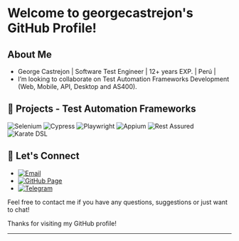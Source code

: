 # Welcome to georgecastrejon's GitHub Profile!
<!-- <p align="left"> <img src="https://komarev.com/ghpvc/?username=georgecastrejon&label=Profile%20views&color=0e75b6&style=flat" alt="georgecastrejon" /> </p>-->

## About Me

- George Castrejon  |  Software Test Engineer  |  12+ years EXP.  | Perú |
- I’m looking to collaborate on Test Automation Frameworks Development (Web, Mobile, API, Desktop and AS400).

## 🔭  Projects - Test Automation Frameworks

  ![Selenium](https://img.shields.io/badge/Selenium-43B02A?style=for-the-badge&logo=selenium&logoColor=white)
  ![Cypress](https://img.shields.io/badge/Cypress-17202C?style=for-the-badge&logo=cypress&logoColor=white)
  ![Playwright](https://img.shields.io/badge/Playwright-34495E?style=for-the-badge&logo=playwright&logoColor=white)
  ![Appium](https://img.shields.io/badge/Appium-40C4FF?style=for-the-badge&logo=appium&logoColor=white)
  ![Rest Assured](https://img.shields.io/badge/Rest%20Assured-5B47A5?style=for-the-badge&logo=rest-assured&logoColor=white)
  ![Karate DSL](https://img.shields.io/badge/Karate%20DSL-17202C?style=for-the-badge&logo=karate&logoColor=white)


## 📧 Let's Connect

- [![Email](https://img.shields.io/badge/Email-sandovalcastrejon%40gmail.com-green)](mailto:sandovalcastrejon@gmail.com)
- [![GitHub Page](https://img.shields.io/badge/GitHub-Page-lightgrey)](https://georgecastrejon.github.io/)
- [![Telegram](https://img.shields.io/badge/Telegram-Channel-blue)](https://t.me/georgecastrejon)

Feel free to contact me if you have any questions, suggestions or just want to chat!

Thanks for visiting my GitHub profile! 

-------------------------------------
